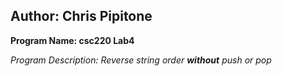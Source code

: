 Author: Chris Pipitone
---
**Program Name: csc220 Lab4**

*Program Description: Reverse string order **without** push or pop*
